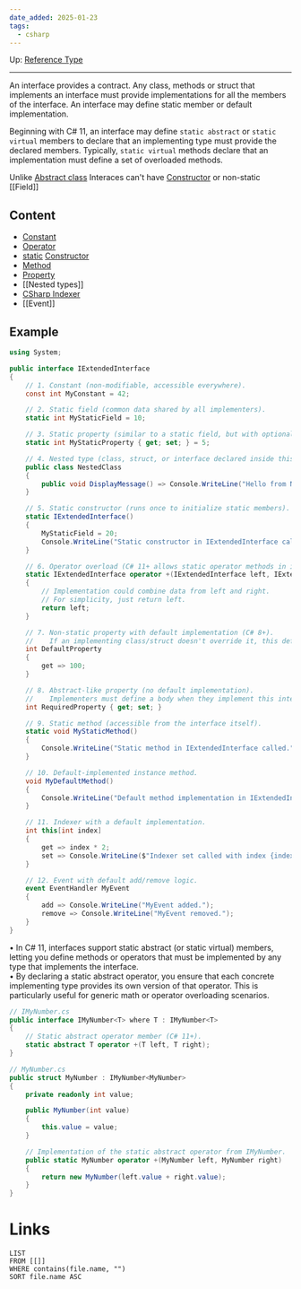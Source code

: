 ```yaml
---
date_added: 2025-01-23
tags:
  - csharp
---
```

Up: [Reference Type](Reference%20Type.md)
___
 An interface provides a contract. Any class, methods or struct that implements an interface must provide implementations for all the members of the interface. An interface may define static member or default implementation.
 
 Beginning with C# 11, an interface may define `static abstract` or `static virtual` members to declare that an implementing type must provide the declared members. Typically, `static virtual` methods declare that an implementation must define a set of overloaded methods.

Unlike [Abstract class](Abstract%20class.md) Interaces can't have [Constructor](Constructor.md) or non-static [[Field]]
## Content
- [Constant](Constant.md)
- [Operator](CSharp%20Operator.md)
- [static](static.md) [Constructor](Constructor.md)
- [Method](Method.md)
- [Property](Property.md)
- [[Nested types]]
- [CSharp Indexer](CSharp%20Indexer.md)
- [[Event]]
## Example
```cs
using System;

public interface IExtendedInterface
{
    // 1. Constant (non-modifiable, accessible everywhere).
    const int MyConstant = 42;

    // 2. Static field (common data shared by all implementers).
    static int MyStaticField = 10;

    // 3. Static property (similar to a static field, but with optional logic).
    static int MyStaticProperty { get; set; } = 5;

    // 4. Nested type (class, struct, or interface declared inside this interface).
    public class NestedClass
    {
        public void DisplayMessage() => Console.WriteLine("Hello from NestedClass!");
    }

    // 5. Static constructor (runs once to initialize static members).
    static IExtendedInterface()
    {
        MyStaticField = 20;
        Console.WriteLine("Static constructor in IExtendedInterface called.");
    }

    // 6. Operator overload (C# 11+ allows static operator methods in interfaces).
    static IExtendedInterface operator +(IExtendedInterface left, IExtendedInterface right)
    {
        // Implementation could combine data from left and right.
        // For simplicity, just return left.
        return left;
    }

    // 7. Non-static property with default implementation (C# 8+).
    //    If an implementing class/struct doesn't override it, this default is used.
    int DefaultProperty
    {
        get => 100; 
    }

    // 8. Abstract-like property (no default implementation).
    //    Implementers must define a body when they implement this interface.
    int RequiredProperty { get; set; }

    // 9. Static method (accessible from the interface itself).
    static void MyStaticMethod()
    {
        Console.WriteLine("Static method in IExtendedInterface called.");
    }

    // 10. Default-implemented instance method.
    void MyDefaultMethod()
    {
        Console.WriteLine("Default method implementation in IExtendedInterface.");
    }

    // 11. Indexer with a default implementation.
    int this[int index]
    {
        get => index * 2;
        set => Console.WriteLine($"Indexer set called with index {index}, value {value}.");
    }

    // 12. Event with default add/remove logic.
    event EventHandler MyEvent
    {
        add => Console.WriteLine("MyEvent added.");
        remove => Console.WriteLine("MyEvent removed.");
    }
}
```

• In C# 11, interfaces support static abstract (or static virtual) members, letting you define methods or operators that must be implemented by any type that implements the interface.  
• By declaring a static abstract operator, you ensure that each concrete implementing type provides its own version of that operator. This is particularly useful for generic math or operator overloading scenarios.
```cs
// IMyNumber.cs
public interface IMyNumber<T> where T : IMyNumber<T>
{
    // Static abstract operator member (C# 11+).
    static abstract T operator +(T left, T right);
}

// MyNumber.cs
public struct MyNumber : IMyNumber<MyNumber>
{
    private readonly int value;

    public MyNumber(int value)
    {
        this.value = value;
    }

    // Implementation of the static abstract operator from IMyNumber.
    public static MyNumber operator +(MyNumber left, MyNumber right)
    {
        return new MyNumber(left.value + right.value);
    }
}
```

# Links
```dataview
LIST
FROM [[]]
WHERE contains(file.name, "")
SORT file.name ASC
```
